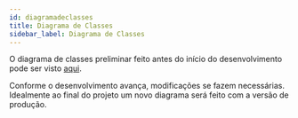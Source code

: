 ```yaml
---
id: diagramadeclasses
title: Diagrama de Classes
sidebar_label: Diagrama de Classes
---
```


O diagrama de classes preliminar feito antes do início do desenvolvimento pode ser visto [aqui](https://drive.google.com/file/d/1q0hXHmsHfs1LfZp5yXFv5JlzVNDR87C-/view).

Conforme o desenvolvimento avança, modificações se fazem necessárias. Idealmente ao final do projeto um novo diagrama será feito com a versão de produção.